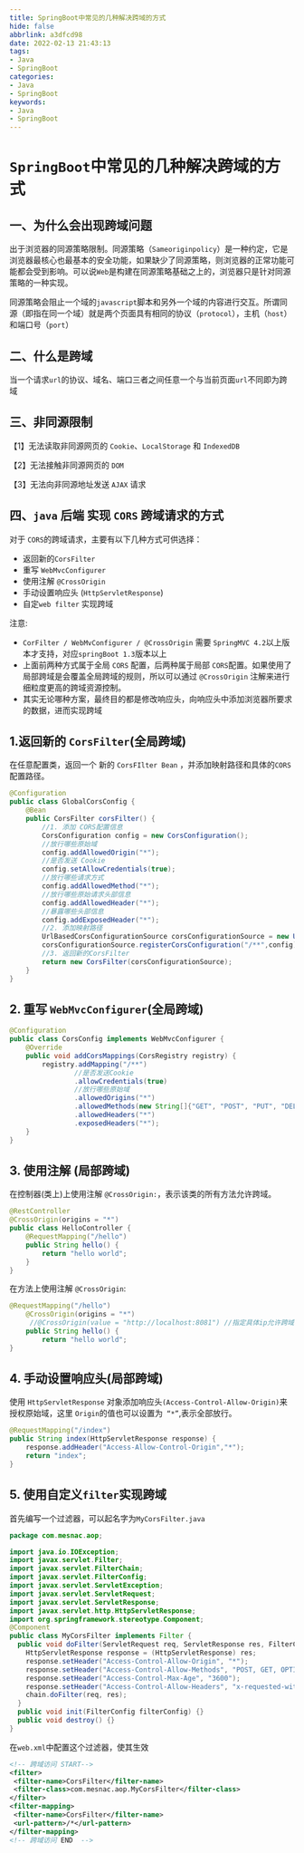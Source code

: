 ```yaml
---
title: SpringBoot中常见的几种解决跨域的方式
hide: false
abbrlink: a3dfcd98
date: 2022-02-13 21:43:13
tags:
- Java
- SpringBoot
categories: 
- Java
- SpringBoot
keywords:
- Java
- SpringBoot
---
```


# ``SpringBoot``中常见的几种解决跨域的方式


## 一、为什么会出现跨域问题

出于浏览器的同源策略限制。同源策略（``Sameoriginpolicy``）是一种约定，它是浏览器最核心也最基本的安全功能，如果缺少了同源策略，则浏览器的正常功能可能都会受到影响。可以说``Web``是构建在同源策略基础之上的，浏览器只是针对同源策略的一种实现。

同源策略会阻止一个域的``javascript``脚本和另外一个域的内容进行交互。所谓同源（即指在同一个域）就是两个页面具有相同的协议（``protocol``），主机（``host``）和端口号（``port``）

<!-- more -->

## 二、什么是跨域

当一个请求``url``的协议、域名、端口三者之间任意一个与当前页面``url``不同即为跨域

## 三、非同源限制
【1】无法读取非同源网页的 ``Cookie``、``LocalStorage`` 和 ``IndexedDB``

【2】无法接触非同源网页的 ``DOM``

【3】无法向非同源地址发送 ``AJAX`` 请求

## 四、``java`` 后端 实现 ``CORS`` 跨域请求的方式
对于 ``CORS``的跨域请求，主要有以下几种方式可供选择：

- 返回新的``CorsFilter``
- 重写 ``WebMvcConfigurer``
- 使用注解 ``@CrossOrigin``
- 手动设置响应头 (``HttpServletResponse``)
- 自定``web filter`` 实现跨域

注意:

- ``CorFilter / WebMvConfigurer / @CrossOrigin`` 需要 ``SpringMVC 4.2``以上版本才支持，对应``springBoot 1.3``版本以上
- 上面前两种方式属于全局 ``CORS`` 配置，后两种属于局部 ``CORS``配置。如果使用了局部跨域是会覆盖全局跨域的规则，所以可以通过 ``@CrossOrigin`` 注解来进行细粒度更高的跨域资源控制。
- 其实无论哪种方案，最终目的都是修改响应头，向响应头中添加浏览器所要求的数据，进而实现跨域

## 1.返回新的 ``CorsFilter``(全局跨域)
在任意配置类，返回一个 新的 ``CorsFIlter Bean`` ，并添加映射路径和具体的``CORS``配置路径。

```java
@Configuration
public class GlobalCorsConfig {
    @Bean
    public CorsFilter corsFilter() {
        //1. 添加 CORS配置信息
        CorsConfiguration config = new CorsConfiguration();
        //放行哪些原始域
        config.addAllowedOrigin("*");
        //是否发送 Cookie
        config.setAllowCredentials(true);
        //放行哪些请求方式
        config.addAllowedMethod("*");
        //放行哪些原始请求头部信息
        config.addAllowedHeader("*");
        //暴露哪些头部信息
        config.addExposedHeader("*");
        //2. 添加映射路径
        UrlBasedCorsConfigurationSource corsConfigurationSource = new UrlBasedCorsConfigurationSource();
        corsConfigurationSource.registerCorsConfiguration("/**",config);
        //3. 返回新的CorsFilter
        return new CorsFilter(corsConfigurationSource);
    }
}
```

## 2. 重写 ``WebMvcConfigurer``(全局跨域)

```java
@Configuration
public class CorsConfig implements WebMvcConfigurer {
    @Override
    public void addCorsMappings(CorsRegistry registry) {
        registry.addMapping("/**")
                //是否发送Cookie
                .allowCredentials(true)
                //放行哪些原始域
                .allowedOrigins("*")
                .allowedMethods(new String[]{"GET", "POST", "PUT", "DELETE"})
                .allowedHeaders("*")
                .exposedHeaders("*");
    }
}
```

## 3. 使用注解 (局部跨域)


在控制器(类上)上使用注解 ``@CrossOrigin:``，表示该类的所有方法允许跨域。

```java
@RestController
@CrossOrigin(origins = "*")
public class HelloController {
    @RequestMapping("/hello")
    public String hello() {
        return "hello world";
    }
}
```

在方法上使用注解 ``@CrossOrigin``:
```java
@RequestMapping("/hello")
    @CrossOrigin(origins = "*")
     //@CrossOrigin(value = "http://localhost:8081") //指定具体ip允许跨域
    public String hello() {
        return "hello world";
}
```
## 4. 手动设置响应头(局部跨域)

使用 ``HttpServletResponse`` 对象添加响应头``(Access-Control-Allow-Origin)``来授权原始域，这里 ``Origin``的值也可以设置为`` “*”``,表示全部放行。
```java
@RequestMapping("/index")
public String index(HttpServletResponse response) {
    response.addHeader("Access-Allow-Control-Origin","*");
    return "index";
}
```

## 5. 使用自定义``filter``实现跨域

首先编写一个过滤器，可以起名字为``MyCorsFilter.java``

```java
package com.mesnac.aop;

import java.io.IOException;
import javax.servlet.Filter;
import javax.servlet.FilterChain;
import javax.servlet.FilterConfig;
import javax.servlet.ServletException;
import javax.servlet.ServletRequest;
import javax.servlet.ServletResponse;
import javax.servlet.http.HttpServletResponse;
import org.springframework.stereotype.Component;
@Component
public class MyCorsFilter implements Filter {
  public void doFilter(ServletRequest req, ServletResponse res, FilterChain chain) throws IOException, ServletException {
    HttpServletResponse response = (HttpServletResponse) res;
    response.setHeader("Access-Control-Allow-Origin", "*");
    response.setHeader("Access-Control-Allow-Methods", "POST, GET, OPTIONS, DELETE");
    response.setHeader("Access-Control-Max-Age", "3600");
    response.setHeader("Access-Control-Allow-Headers", "x-requested-with,content-type");
    chain.doFilter(req, res);
  }
  public void init(FilterConfig filterConfig) {}
  public void destroy() {}
}
```

在``web.xml``中配置这个过滤器，使其生效
```xml
<!-- 跨域访问 START-->
<filter>
 <filter-name>CorsFilter</filter-name>
 <filter-class>com.mesnac.aop.MyCorsFilter</filter-class>
</filter>
<filter-mapping>
 <filter-name>CorsFilter</filter-name>
 <url-pattern>/*</url-pattern>
</filter-mapping>
<!-- 跨域访问 END  -->
```







